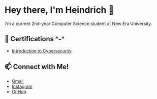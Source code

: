 # Hey there, I'm Heindrich 👋

I'm a current 2nd-year Computer Science student at New Era University.

## 📜 Certifications ^-^
- [Introduction to Cybersecurity](https://www.credly.com/badges/06aabd62-ddea-4a07-8d36-0c00da428aac/public_url)

## 📫 Connect with Me!
- [Gmail](mailto:heindrich.macalinao@gmail.com)
- [Instagram](https://www.instagram.com/henrikmcln/?hl=en)
- [GitHub](https://github.com/HeindrichMacalinao)

